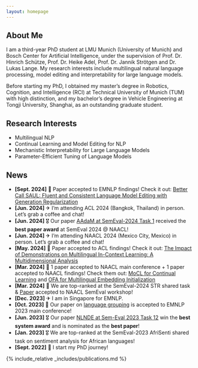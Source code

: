 ```yaml
---
layout: homepage
---
```


## About Me

I am a third-year PhD student at LMU Munich (University of Munich) and Bosch Center for Artificial Intelligence, under the supervision of Prof. Dr. Hinrich Schütze, Prof. Dr. Heike Adel, Prof. Dr. Jannik Strötgen and Dr. Lukas Lange. My research interests include multilingual natural language processing, model editing and interpretability for large language models.

Before starting my PhD, I obtained my master’s degree in Robotics, Cognition, and Intelligence (RCI) at Technical University of Munich (TUM) with high distinction, and my bachelor’s degree in Vehicle Engineering at Tongji University, Shanghai, as an outstanding graduate student.

## Research Interests

- Multilingual NLP
- Continual Learning and Model Editing for NLP
- Mechanistic Interpretability for Large Language Models
- Parameter-Efficient Tuning of Language Models

## News
- **[Sept. 2024]** 🎉 Paper accepted to EMNLP findings! Check it out: [Better Call SAUL: Fluent and Consistent Language Model Editing with Generation Regularization](https://arxiv.org/abs/2410.02433)
- **[Jun. 2024]** ✈ I’m attending ACL 2024 (Bangkok, Thailand) in person. Let’s grab a coffee and chat!
- **[Jun. 2024]** 🎖 Our paper [AAdaM at SemEval-2024 Task 1](https://arxiv.org/abs/2404.01490) received the **best paper award** at SemEval 2024 @ NAACL!
- **[Jun. 2024]** ✈ I’m attending NAACL 2024 (Mexico City, Mexico) in person. Let’s grab a coffee and chat!
- **[May. 2024]** 🎉 Paper accepted to ACL findings! Check it out: [The Impact of Demonstrations on Multilingual In-Context Learning: A Multidimensional Analysis](https://arxiv.org/abs/2402.12976)
- **[Mar. 2024]** 🎉 1 paper accepted to NAACL main conference + 1 paper accepted to NAACL findings! Check them out: [MoCL for Continual Learning](https://arxiv.org/abs/2404.00790) and [OFA for Multilingual Embedding Initialization](https://arxiv.org/abs/2311.08849)
- **[Mar. 2024]** 🎉 We are top-ranked at the SemEval-2024 STR shared task & [Paper](https://arxiv.org/abs/2404.01490) accepted to NAACL SemEval workshop!
- **[Dec. 2023]** ✈ I am in Singapore for EMNLP.
- **[Oct. 2023]** 🎉 Our paper on [language grouping](https://aclanthology.org/2023.emnlp-main.282/) is accepted to EMNLP 2023 main conference!
- **[Jun. 2023]** 🎖 Our paper [NLNDE at Sem-Eval 2023 Task 12](https://aclanthology.org/2023.semeval-1.68/) win the **best system award** and is nominated as the **best paper**!
- **[Jan. 2023]** 🎖 We are top-ranked at the SemEval-2023 AfriSenti shared task on sentiment analysis for African languages!
- **[Sept. 2022]** 📍 I start my PhD journey!

{% include_relative _includes/publications.md %}
